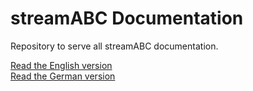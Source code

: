 # streamABC Documentation

Repository to serve all streamABC documentation.

[Read the English version](http://streamabc-documentation.readthedocs.io/en/latest/)  
[Read the German version](http://streamabc-documentation.readthedocs.io/de/latest/)
